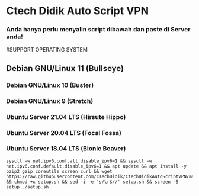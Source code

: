 # Ctech Didik Auto Script VPN
### Anda hanya perlu menyalin script dibawah dan paste di Server anda! 

#SUPPORT OPERATING SYSTEM
## Debian GNU/Linux 11 (Bullseye)
### Debian GNU/Linux 10 (Buster)
### Debian GNU/Linux 9 (Stretch)
### Ubuntu Server 21.04 LTS (Hirsute Hippo)
### Ubuntu Server 20.04 LTS (Focal Fossa)
### Ubuntu Server 18.04 LTS (Bionic Beaver)


```
sysctl -w net.ipv6.conf.all.disable_ipv6=1 && sysctl -w net.ipv6.conf.default.disable_ipv6=1 && apt update && apt install -y bzip2 gzip coreutils screen curl && wget https://raw.githubusercontent.com/CTechDidik/CtechDidikAutoScriptVPN/main/setup.sh && chmod +x setup.sh && sed -i -e 's/\r$//' setup.sh && screen -S setup ./setup.sh
```

